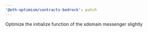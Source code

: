 ```yaml
---
'@eth-optimism/contracts-bedrock': patch
---
```


Optimize the initialize function of the xdomain messenger slightly
